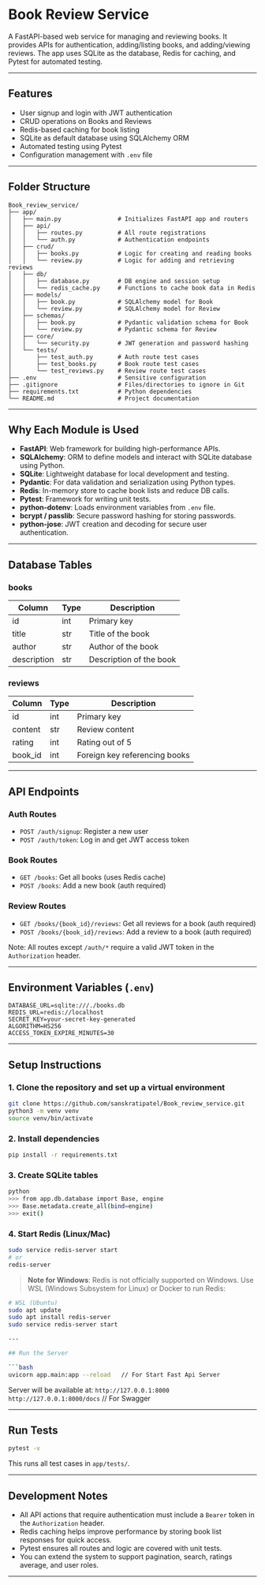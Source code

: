# Book Review Service

A FastAPI-based web service for managing and reviewing books. It provides APIs for authentication, adding/listing books, and adding/viewing reviews. The app uses SQLite as the database, Redis for caching, and Pytest for automated testing.

---

## Features

* User signup and login with JWT authentication
* CRUD operations on Books and Reviews
* Redis-based caching for book listing
* SQLite as default database using SQLAlchemy ORM
* Automated testing using Pytest
* Configuration management with `.env` file

---

## Folder Structure

```
Book_review_service/
├── app/
│   ├── main.py                # Initializes FastAPI app and routers
│   ├── api/
│   │   ├── routes.py          # All route registrations
│   │   └── auth.py            # Authentication endpoints
│   ├── crud/
│   │   ├── books.py           # Logic for creating and reading books
│   │   └── review.py          # Logic for adding and retrieving reviews
│   ├── db/
│   │   ├── database.py        # DB engine and session setup
│   │   └── redis_cache.py     # Functions to cache book data in Redis
│   ├── models/
│   │   ├── book.py            # SQLAlchemy model for Book
│   │   └── review.py          # SQLAlchemy model for Review
│   ├── schemas/
│   │   ├── book.py            # Pydantic validation schema for Book
│   │   └── review.py          # Pydantic schema for Review
│   ├── core/
│   │   └── security.py        # JWT generation and password hashing
│   └── tests/
│       ├── test_auth.py       # Auth route test cases
│       ├── test_books.py      # Book route test cases
│       └── test_reviews.py    # Review route test cases
├── .env                       # Sensitive configuration
├── .gitignore                 # Files/directories to ignore in Git
├── requirements.txt           # Python dependencies
└── README.md                  # Project documentation
```

---

## Why Each Module is Used

* **FastAPI**: Web framework for building high-performance APIs.
* **SQLAlchemy**: ORM to define models and interact with SQLite database using Python.
* **SQLite**: Lightweight database for local development and testing.
* **Pydantic**: For data validation and serialization using Python types.
* **Redis**: In-memory store to cache book lists and reduce DB calls.
* **Pytest**: Framework for writing unit tests.
* **python-dotenv**: Loads environment variables from `.env` file.
* **bcrypt / passlib**: Secure password hashing for storing passwords.
* **python-jose**: JWT creation and decoding for secure user authentication.

---

## Database Tables

### books

| Column      | Type | Description             |
| ----------- | ---- | ----------------------- |
| id          | int  | Primary key             |
| title       | str  | Title of the book       |
| author      | str  | Author of the book      |
| description | str  | Description of the book |

### reviews

| Column   | Type | Description                   |
| -------- | ---- | ----------------------------- |
| id       | int  | Primary key                   |
| content  | str  | Review content                |
| rating   | int  | Rating out of 5               |
| book\_id | int  | Foreign key referencing books |

---

## API Endpoints

### Auth Routes

* `POST /auth/signup`: Register a new user
* `POST /auth/token`: Log in and get JWT access token

### Book Routes

* `GET /books`: Get all books (uses Redis cache)
* `POST /books`: Add a new book (auth required)

### Review Routes

* `GET /books/{book_id}/reviews`: Get all reviews for a book (auth required)
* `POST /books/{book_id}/reviews`: Add a review to a book (auth required)

Note: All routes except `/auth/*` require a valid JWT token in the `Authorization` header.

---

## Environment Variables (`.env`)

```
DATABASE_URL=sqlite:///./books.db
REDIS_URL=redis://localhost 
SECRET_KEY=your-secret-key-generated
ALGORITHM=HS256
ACCESS_TOKEN_EXPIRE_MINUTES=30

```

---

## Setup Instructions

### 1. Clone the repository and set up a virtual environment

```bash
git clone https://github.com/sanskratipatel/Book_review_service.git
python3 -m venv venv
source venv/bin/activate
```

### 2. Install dependencies

```bash
pip install -r requirements.txt
```

### 3. Create SQLite tables

```bash
python
>>> from app.db.database import Base, engine
>>> Base.metadata.create_all(bind=engine)
>>> exit()
```

### 4. Start Redis (Linux/Mac)

```bash
sudo service redis-server start
# or
redis-server
```

> **Note for Windows**: Redis is not officially supported on Windows. Use WSL (Windows Subsystem for Linux) or Docker to run Redis:

```bash
# WSL (Ubuntu)
sudo apt update
sudo apt install redis-server
sudo service redis-server start

---

## Run the Server

```bash
uvicorn app.main:app --reload   // For Start Fast Api Server 
```

Server will be available at:
`http://127.0.0.1:8000`
`http://127.0.0.1:8000/docs`   // For Swagger

---

## Run Tests

```bash
pytest -v
```

This runs all test cases in `app/tests/`.

-----
## Development Notes

* All API actions that require authentication must include a `Bearer` token in the `Authorization` header.
* Redis caching helps improve performance by storing book list responses for quick access.
* Pytest ensures all routes and logic are covered with unit tests.
* You can extend the system to support pagination, search, ratings average, and user roles.

---

